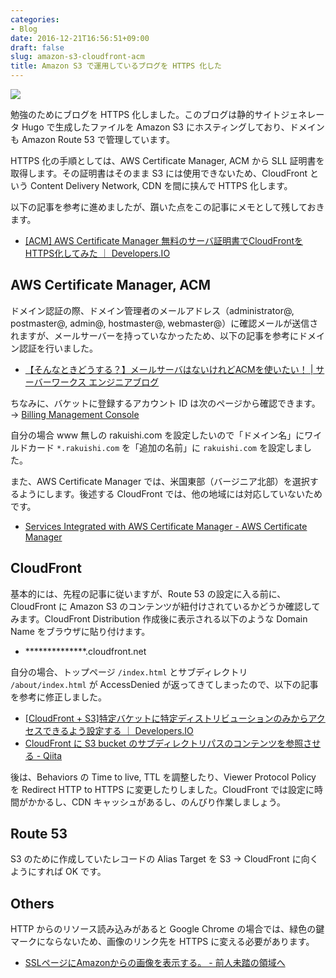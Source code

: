 ```yaml
---
categories:
- Blog
date: 2016-12-21T16:56:51+09:00
draft: false
slug: amazon-s3-cloudfront-acm
title: Amazon S3 で運用しているブログを HTTPS 化した
---
```


![](/images/2016/12/amazon-s3-cloudfront-acm.png)

勉強のためにブログを HTTPS 化しました。このブログは静的サイトジェネレータ Hugo で生成したファイルを Amazon S3 にホスティングしており、ドメインも Amazon Route 53 で管理しています。

HTTPS 化の手順としては、AWS Certificate Manager, ACM から SLL 証明書を取得します。その証明書はそのまま S3 には使用できないため、CloudFront という Content Delivery Network, CDN を間に挟んで HTTPS 化します。

以下の記事を参考に進めましたが、躓いた点をこの記事にメモとして残しておきます。

- [[ACM] AWS Certificate Manager 無料のサーバ証明書でCloudFrontをHTTPS化してみた ｜ Developers.IO](http://dev.classmethod.jp/cloud/aws/acm-cloudfront-ssl/)

## AWS Certificate Manager, ACM

ドメイン認証の際、ドメイン管理者のメールアドレス（administrator@, postmaster@, admin@, hostmaster@, webmaster@）に確認メールが送信されますが、メールサーバーを持っていなかったため、以下の記事を参考にドメイン認証を行いました。

- [【そんなときどうする？】メールサーバはないけれどACMを使いたい！ | サーバーワークス エンジニアブログ](http://blog.serverworks.co.jp/tech/2016/06/30/acm-auth-method/)

ちなみに、バケットに登録するアカウント ID は次のページから確認できます。→ [Billing Management Console](https://console.aws.amazon.com/billing/home?#/account)

自分の場合 www 無しの rakuishi.com を設定したいので「ドメイン名」にワイルドカード `*.rakuishi.com` を「追加の名前」に `rakuishi.com` を設定しました。

また、AWS Certificate Manager では、米国東部（バージニア北部）を選択するようにします。後述する CloudFront では、他の地域には対応していないためです。

- [Services Integrated with AWS Certificate Manager - AWS Certificate Manager](https://docs.aws.amazon.com/ja_jp/acm/latest/userguide/acm-services.html)

## CloudFront

基本的には、先程の記事に従いますが、Route 53 の設定に入る前に、CloudFront に Amazon S3 のコンテンツが紐付けされているかどうか確認してみます。CloudFront Distribution 作成後に表示される以下のような Domain Name をブラウザに貼り付けます。

- **************.cloudfront.net

自分の場合、トップページ `/index.html` とサブディレクトリ `/about/index.html` が AccessDenied が返ってきてしまったので、以下の記事を参考に修正しました。

- [[CloudFront + S3]特定バケットに特定ディストリビューションのみからアクセスできるよう設定する ｜ Developers.IO](http://dev.classmethod.jp/cloud/aws/cloudfront-s3-origin-access-identity/)
- [CloudFront に S3 bucket のサブディレクトリパスのコンテンツを参照させる - Qiita](http://qiita.com/naoiwata/items/3c6626cbeacbb44d4aa8)

後は、Behaviors の Time to live, TTL を調整したり、Viewer Protocol Policy を Redirect HTTP to HTTPS に変更したりしました。CloudFront では設定に時間がかかるし、CDN キャッシュがあるし、のんびり作業しましょう。

## Route 53

S3 のために作成していたレコードの Alias Target を S3 → CloudFront に向くようにすれば OK です。

## Others

HTTP からのリソース読み込みがあると Google Chrome の場合では、緑色の鍵マークにならないため、画像のリンク先を HTTPS に変える必要があります。

- [SSLページにAmazonからの画像を表示する。 - 前人未踏の領域へ](http://d.hatena.ne.jp/takeR/20141026/1414356669)
